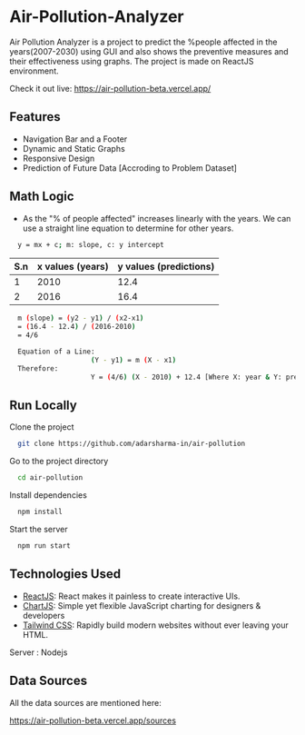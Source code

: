 # Air-Pollution-Analyzer

Air Pollution Analyzer is a project to predict the %people affected in the years(2007-2030) using GUI and also shows the preventive measures and their effectiveness using graphs.
The project is made on ReactJS environment.

Check it out live: https://air-pollution-beta.vercel.app/

## Features

- Navigation Bar and a Footer
- Dynamic and Static Graphs
- Responsive Design
- Prediction of Future Data [Accroding to Problem Dataset]

## Math Logic

- As the "% of people affected" increases linearly with the years. We can use a straight line equation to determine for other years.

```bash
  y = mx + c; m: slope, c: y intercept
```

| S.n | x values (years) | y values (predictions) |
| --- | ---------------- | ---------------------- |
| 1   | 2010             | 12.4                   |
| 2   | 2016             | 16.4                   |

```bash
  m (slope) = (y2 - y1) / (x2-x1)
  = (16.4 - 12.4) / (2016-2010)
  = 4/6
```

```bash
  Equation of a Line:
                    (Y - y1) = m (X - x1)
  Therefore:
                    Y = (4/6) (X - 2010) + 12.4 [Where X: year & Y: prediction]
```

## Run Locally

Clone the project

```bash
  git clone https://github.com/adarsharma-in/air-pollution
```

Go to the project directory

```bash
  cd air-pollution
```

Install dependencies

```bash
  npm install
```

Start the server

```bash
  npm run start
```

## Technologies Used

- [ReactJS](https://reactjs.org/): React makes it painless to create interactive UIs.
- [ChartJS](https://www.chartjs.org/): Simple yet flexible JavaScript charting for designers & developers
- [Tailwind CSS](https://tailwindcss.com/): Rapidly build modern websites without ever leaving your HTML.

Server : Nodejs

## Data Sources

All the data sources are mentioned here:

https://air-pollution-beta.vercel.app/sources
